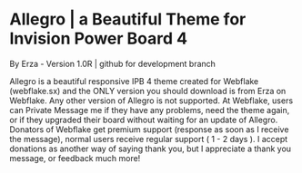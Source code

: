 # Allegro | a Beautiful Theme for Invision Power Board 4
By Erza - Version 1.0R | github for development branch 

Allegro is a beautiful responsive IPB 4 theme created for Webflake (webflake.sx) and the ONLY version you should download is from Erza on Webflake. Any other version of Allegro is not supported. At Webflake, users can Private Message me if they have any problems, need the theme again, or if they upgraded their board without waiting for an update of Allegro. Donators of Webflake get premium support (response as soon as I receive the message), normal users receive regular support ( 1 - 2 days ). 
I accept donations as another way of saying thank you, but I appreciate a thank you message, or feedback much more!
